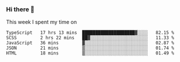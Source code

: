 ### Hi there 👋

<!--
**qiruohan/qiruohan** is a ✨ _special_ ✨ repository because its `README.md` (this file) appears on your GitHub profile.

Here are some ideas to get you started:

- 🔭 I’m currently working on ...
- 🌱 I’m currently learning ...
- 👯 I’m looking to collaborate on ...
- 🤔 I’m looking for help with ...
- 💬 Ask me about ...
- 📫 How to reach me: ...
- 😄 Pronouns: ...
- ⚡ Fun fact: ...
-->

This week I spent my time on 
<!--START_SECTION:waka-->
```text
TypeScript   17 hrs 13 mins  ████████████████████▓░░░░   82.15 % 
SCSS         2 hrs 22 mins   ██▓░░░░░░░░░░░░░░░░░░░░░░   11.33 % 
JavaScript   36 mins         ▓░░░░░░░░░░░░░░░░░░░░░░░░   02.87 % 
JSON         21 mins         ▒░░░░░░░░░░░░░░░░░░░░░░░░   01.74 % 
HTML         18 mins         ▒░░░░░░░░░░░░░░░░░░░░░░░░   01.49 % 
```
<!--END_SECTION:waka-->

